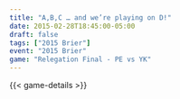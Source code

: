 ```yaml
---
title: "A,B,C … and we’re playing on D!"
date: 2015-02-28T18:45:00-05:00
draft: false
tags: ["2015 Brier"]
event: "2015 Brier"
game: "Relegation Final - PE vs YK"
---
```

{{< game-details >}}
<!--more--> 